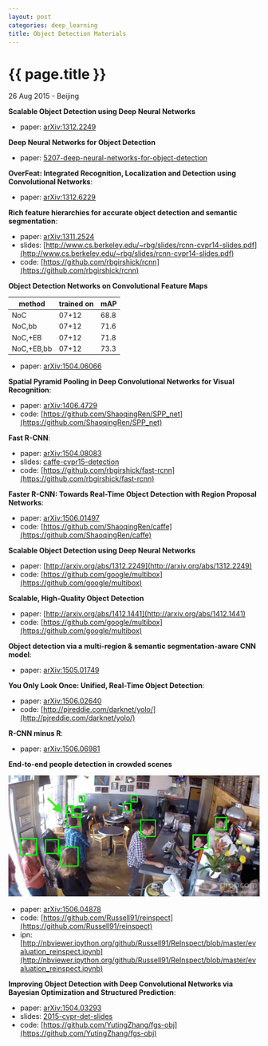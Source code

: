 ```yaml
---
layout: post
categories: deep_learning
title: Object Detection Materials
---
```


{{ page.title }}
================

<p class="meta">26 Aug 2015 - Beijing</p>

**Scalable Object Detection using Deep Neural Networks**

- paper: [arXiv:1312.2249](http://arxiv.org/abs/1312.2249)

**Deep Neural Networks for Object Detection**

- paper: [5207-deep-neural-networks-for-object-detection](http://papers.nips.cc/paper/5207-deep-neural-networks-for-object-detection.pdf)

**OverFeat: Integrated Recognition, Localization and Detection using Convolutional Networks**:

- paper: [arXiv:1312.6229](http://arxiv.org/abs/1312.6229)

**Rich feature hierarchies for accurate object detection and semantic segmentation**:

- paper: [arXiv:1311.2524](http://arxiv.org/abs/1311.2524)
- slides: [http://www.cs.berkeley.edu/~rbg/slides/rcnn-cvpr14-slides.pdf](http://www.cs.berkeley.edu/~rbg/slides/rcnn-cvpr14-slides.pdf)
- code: [https://github.com/rbgirshick/rcnn](https://github.com/rbgirshick/rcnn)

**Object Detection Networks on Convolutional Feature Maps**

| method     | trained on | mAP  |
| ---------- | ---------- | ---- |
| NoC        | 07+12      | 68.8 |
| NoC,bb     | 07+12      | 71.6 |
| NoC,+EB    | 07+12      | 71.8 |
| NoC,+EB,bb | 07+12      | 73.3 |

- paper: [arXiv:1504.06066](http://arxiv.org/abs/1504.06066)

**Spatial Pyramid Pooling in Deep Convolutional Networks for Visual Recognition**:

- paper: [arXiv:1406.4729](http://arxiv.org/abs/1406.4729)
- code: [https://github.com/ShaoqingRen/SPP_net](https://github.com/ShaoqingRen/SPP_net)

**Fast R-CNN**:

- paper: [arXiv:1504.08083](http://arxiv.org/abs/1504.08083)
- slides: [caffe-cvpr15-detection](http://tutorial.caffe.berkeleyvision.org/caffe-cvpr15-detection.pdf)
- code: [https://github.com/rbgirshick/fast-rcnn](https://github.com/rbgirshick/fast-rcnn)

**Faster R-CNN: Towards Real-Time Object Detection with Region Proposal Networks**:

- paper: [arXiv:1506.01497](http://arxiv.org/abs/1506.01497)
- code: [https://github.com/ShaoqingRen/caffe](https://github.com/ShaoqingRen/caffe)

**Scalable Object Detection using Deep Neural Networks**

- paper: [http://arxiv.org/abs/1312.2249](http://arxiv.org/abs/1312.2249)
- code: [https://github.com/google/multibox](https://github.com/google/multibox)

**Scalable, High-Quality Object Detection**

- paper: [http://arxiv.org/abs/1412.1441](http://arxiv.org/abs/1412.1441)
- code: [https://github.com/google/multibox](https://github.com/google/multibox)

**Object detection via a multi-region & semantic segmentation-aware CNN model**:

- paper: [arXiv:1505.01749](http://arxiv.org/abs/1505.01749)

**You Only Look Once: Unified, Real-Time Object Detection**:

- paper: [arXiv:1506.02640](http://arxiv.org/abs/1506.02640)
- code: [http://pjreddie.com/darknet/yolo/](http://pjreddie.com/darknet/yolo/)

**R-CNN minus R**:

- paper: [arXiv:1506.06981](http://arxiv.org/abs/1506.06981)

**End-to-end people detection in crowded scenes**

<img src="/assets/object-detection-materials/end_to_end_people_detection_in_crowded_scenes.jpg"/>

- paper: [arXiv:1506.04878](http://arxiv.org/abs/1506.04878)
- code: [https://github.com/Russell91/reinspect](https://github.com/Russell91/reinspect)
- ipn: [http://nbviewer.ipython.org/github/Russell91/ReInspect/blob/master/evaluation_reinspect.ipynb](http://nbviewer.ipython.org/github/Russell91/ReInspect/blob/master/evaluation_reinspect.ipynb)

**Improving Object Detection with Deep Convolutional Networks via Bayesian Optimization
and Structured Prediction**:

- paper: [arXiv:1504.03293](http://arxiv.org/abs/1504.03293)
- slides: [2015-cvpr-det-slides](http://www.ytzhang.net/files/publications/2015-cvpr-det-slides.pdf)
- code: [https://github.com/YutingZhang/fgs-obj](https://github.com/YutingZhang/fgs-obj)
